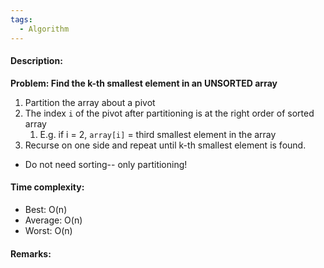 ```yaml
---
tags:
  - Algorithm
---
```

#### Description:
**Problem: Find the k-th smallest element in an UNSORTED array**
1. Partition the array about a pivot
2. The index `i` of the pivot after partitioning is at the right order of sorted array
	1. E.g. if i = 2, `array[i]` = third smallest element in the array
3. Recurse on one side and repeat until k-th smallest element is found.
- Do not need sorting-- only partitioning!
#### Time complexity:
- Best: O(n)
- Average: O(n)
- Worst: O(n)

#### Remarks:
